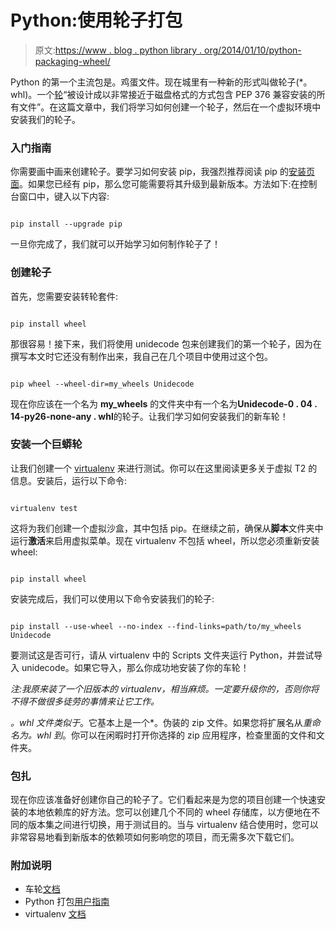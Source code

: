 # Python:使用轮子打包

> 原文:[https://www . blog . python library . org/2014/01/10/python-packaging-wheel/](https://www.blog.pythonlibrary.org/2014/01/10/python-packaging-wheel/)

Python 的第一个主流包是。鸡蛋文件。现在城里有一种新的形式叫做轮子(*。whl)。一个[轮](https://wheel.readthedocs.org/en/latest/)“被设计成以非常接近于磁盘格式的方式包含 PEP 376 兼容安装的所有文件”。在这篇文章中，我们将学习如何创建一个轮子，然后在一个虚拟环境中安装我们的轮子。

### 入门指南

你需要画中画来创建轮子。要学习如何安装 pip，我强烈推荐阅读 pip 的[安装页面](http://www.pip-installer.org/en/latest/installing.html)。如果您已经有 pip，那么您可能需要将其升级到最新版本。方法如下:在控制台窗口中，键入以下内容:

```

pip install --upgrade pip

```

一旦你完成了，我们就可以开始学习如何制作轮子了！

### 创建轮子

首先，您需要安装转轮套件:

```

pip install wheel

```

那很容易！接下来，我们将使用 unidecode 包来创建我们的第一个轮子，因为在撰写本文时它还没有制作出来，我自己在几个项目中使用过这个包。

```

pip wheel --wheel-dir=my_wheels Unidecode

```

现在你应该在一个名为 **my_wheels** 的文件夹中有一个名为**Unidecode-0 . 04 . 14-py26-none-any . whl**的轮子。让我们学习如何安装我们的新车轮！

### 安装一个巨蟒轮

让我们创建一个 [virtualenv](https://pypi.python.org/pypi/virtualenv) 来进行测试。你可以在这里阅读更多关于虚拟 T2 的信息。安装后，运行以下命令:

```

virtualenv test

```

这将为我们创建一个虚拟沙盒，其中包括 pip。在继续之前，确保从**脚本**文件夹中运行**激活**来启用虚拟菜单。现在 virtualenv 不包括 wheel，所以您必须重新安装 wheel:

```

pip install wheel

```

安装完成后，我们可以使用以下命令安装我们的轮子:

```

pip install --use-wheel --no-index --find-links=path/to/my_wheels Unidecode

```

要测试这是否可行，请从 virtualenv 中的 Scripts 文件夹运行 Python，并尝试导入 unidecode。如果它导入，那么你成功地安装了你的车轮！

*注:我原来装了一个旧版本的 virtualenv，相当麻烦。一定要升级你的，否则你将不得不做很多徒劳的事情来让它工作。*

*。whl 文件类似于*。它基本上是一个*。伪装的 zip 文件。如果您将扩展名从*重命名为。whl 到*。你可以在闲暇时打开你选择的 zip 应用程序，检查里面的文件和文件夹。

### 包扎

现在你应该准备好创建你自己的轮子了。它们看起来是为您的项目创建一个快速安装的本地依赖库的好方法。您可以创建几个不同的 wheel 存储库，以方便地在不同的版本集之间进行切换，用于测试目的。当与 virtualenv 结合使用时，您可以非常容易地看到新版本的依赖项如何影响您的项目，而无需多次下载它们。

### 附加说明

*   车轮[文档](https://wheel.readthedocs.org/en/latest/)
*   Python 打包[用户指南](https://python-packaging-user-guide.readthedocs.org/en/latest/current.html) 
*   virtualenv [文档](http://www.virtualenv.org/en/latest/)